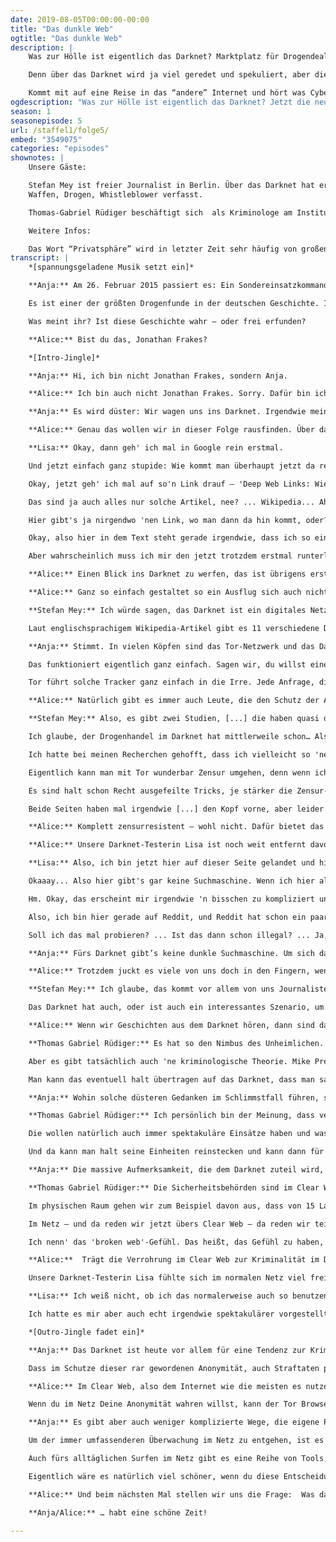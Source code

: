 ```yaml
---
date: 2019-08-05T00:00:00-00:00
title: "Das dunkle Web"
ogtitle: "Das dunkle Web"
description: |
    Was zur Hölle ist eigentlich das Darknet? Marktplatz für Drogendealer und Waffenhändler? Kleinod für Whistleblower? Letzter Zufluchtsort für echte Anonymität? Und wie geht das eigentlich, also wie kommt man da rein?

    Denn über das Darknet wird ja viel geredet und spekuliert, aber die wenigsten haben sich selbst schon mal dort umgesehen. Was da wirklich abgeht, weiß fast niemand.

    Kommt mit auf eine Reise in das “andere” Internet und hört was Cyber-Kriminologe Thomas Gabriel Rüdiger und Autor Stefan Mey über das digitale Dilemma zwischen der dunklen Welt der Kriminalität und dem Ort der Hoffnung für Whistleblower.
ogdescription: "Was zur Hölle ist eigentlich das Darknet? Jetzt die neueste Folge #awebpodcast von @Firefox_DE anhören!"
season: 1
seasonepisode: 5
url: /staffel1/folge5/
embed: "3549075"
categories: "episodes"
shownotes: |
    Unsere Gäste:

    Stefan Mey ist freier Journalist in Berlin. Über das Darknet hat er bisher für mehr als ein Dutzend Medien geschrieben und natürlich das sehr lesenswerte Buch: Darknet
    Waffen, Drogen, Whistleblower verfasst.

    Thomas-Gabriel Rüdiger beschäftigt sich  als Kriminologe am Institut für Polizeiwissenschaft mit Cyberkriminologie. Seine Mission ist ganz klar: Kinder im Internet schützen. Dafür hat er auch mit Toyah Diebel in ihrem Podcast “Toyah aber billig” die Sicherheit von Kindern online erörtert.

    Weitere Infos:

    Das Wort “Privatsphäre” wird in letzter Zeit sehr häufig von großen Tech-Unternehmen verwendet. Doch was bedeutet Privatsphäre für diese Unternehmen? Für das eine bedeutet es, dass deine Daten auf deinem Gerät bleiben. Für das andere, dass du entscheiden kannst, wer aus deinem sozialen Netzwerk die Dinge sehen kann, die du so postest. Und für ein weiteres bedeutet es, dass es da irgendwo eine kleine Einstellung gibt, die du aktivieren kannst. All diese Unternehmen wollen natürlich eines: Sie wollen vertrauenswürdig wirken.  Deshalb möchten wir hier einmal ganz ausdrücklich erklären, was wir meinen, wenn wir [das Wort Privatsphäre](https://blog.mozilla.org/firefox/de/firefox-versprechen-fuer-deine-persoenlichen-daten/) verwenden.
transcript: |
    *[spannungsgeladene Musik setzt ein]*

    **Anja:** Am 26. Februar 2015 passiert es: Ein Sondereinsatzkommando der Polizei stürmt eine Wohnung in Leipzig. Ziel der Aktion: Der gerade mal 20-jährige Sohn des Hauses. Er wird festgenommen; Laptop und Festplatten werden beschlagnahmt. Aber die Beamten müssen nicht erst auf die Auswertung der Daten warten, um zu wissen, dass sie einen großen Fang gemacht haben: Im Jugendzimmer des 20-Jährigen stellen sie 48.000 Euro in Bargeld sicher – und rund 320 Kilo Drogen.

    Es ist einer der größten Drogenfunde in der deutschen Geschichte. In seinem Jugendzimmer, direkt unter der Nase seiner Mutter, hat der 20-Jährige einen florierenden Drogen-Versand aufgebaut – und Millionen verdient, ehe er geschnappt wurde.

    Was meint ihr? Ist diese Geschichte wahr – oder frei erfunden?

    **Alice:** Bist du das, Jonathan Frakes?

    *[Intro-Jingle]*

    **Anja:** Hi, ich bin nicht Jonathan Frakes, sondern Anja.

    **Alice:** Ich bin auch nicht Jonathan Frakes. Sorry. Dafür bin ich Alice. Und ihr hört aweb, den Podcast von Firefox. Hier beschäftigen wir uns mit den Themen, die das Internet bewegen. Denn: Das Internet, das ist nicht nur online. Es ist ein Teil unserer Alltagswelt geworden, mit allen Vor- und Nachteilen. Eine Grenze zwischen online und offline? Gibt's nicht mehr! Deswegen finden wir es ganz besonders wichtig, auf dem Laufenden zu sein. Zu wissen, was im Netz passiert, damit wir online wie offline die richtigen Entscheidungen treffen können.

    **Anja:** Es wird düster: Wir wagen uns ins Darknet. Irgendwie meint ja jeder zu wissen, was das Darknet eigentlich ist: Das ist da, wo die ganzen Cyber-Kriminellen wohnen. Dass diese Idee sich in den Köpfen von Leuten breit macht, ist eigentlich auch kein Wunder. Sogar im „Tatort“ holen die bösen Jungs sich Waffen, Drogen und Co. mittlerweile ganz easy aus dem Darknet. Und die kleine Geschichte, die ihr eben gehört habt? Das ist die wahre Geschichte hinter der Netflix-Serie „How to Sell Drugs Online (Fast)“. Ja, den Drogenbaron im Kinderzimmer, den gab's wirklich. Und damit ist das Darknet ja wohl endgültig überführt als Hort der Kriminalität! Oder?

    **Alice:** Genau das wollen wir in dieser Folge rausfinden. Über das Darknet wird ja viel geredet und spekuliert, aber die wenigsten haben sich selbst schon mal dort umgesehen. Was da wirklich abgeht, weiß fast niemand. Das galt bis vor kurzem auch für Lisa. Die ist Studentin und Fan der Serie "How To sell Drugs Online (Fast)". Im Darknet war sie selbst aber noch nie unterwegs. Also haben wir Lisa gezwungen, äh, gebeten, sich mal an ihren Laptop zu setzen und zu schauen, ob sie den Weg ins dunkle Netz findet.

    **Lisa:** Okay, dann geh' ich mal in Google rein erstmal.

    Und jetzt einfach ganz stupide: Wie kommt man überhaupt jetzt da rein? ... Ah, okay. 'So greifen Sie auf das Dark Web zu'.

    Okay, jetzt geh' ich mal auf so'n Link drauf – 'Deep Web Links: Wie man ins Dark Web reinkommt'. Deep Web? Ist das das gleiche? Ist das so ähnlich?

    Das sind ja auch alles nur solche Artikel, nee? ... Wikipedia... Ah, warte, 'sign in'? ...

    Hier gibt's ja nirgendwo 'nen Link, wo man dann da hin kommt, oder? ... Ach so, muss man sich da zuerst was runterladen?

    Okay, also hier in dem Text steht gerade irgendwie, dass ich so einen komischen Tor Web Browser brauche. Aber es ist irgendwie auch alles wieder voll kompliziert und... nee, eigentlich will ich das nicht machen.

    Aber wahrscheinlich muss ich mir den jetzt trotzdem erstmal runterladen, um überhaupt in die Nähe dieses Dark Web zu kommen. Dann mach' ich das jetzt mal. Hoffentlich klappt das.

    **Alice:** Einen Blick ins Darknet zu werfen, das ist übrigens erstmal total legal. Da ist nichts Verbotenes dran. Man sollte sich aber schon darüber im Klaren sein, dass dunkle Ecken auch immer dunkle Gestalten anziehen können. Das gilt leider online genauso wie offline. Ein Ausflug ins Darknet ist also schon was anderes als ein harmloser Spaziergang – da wollen wir hier nichts beschönigen.

    **Alice:** Ganz so einfach gestaltet so ein Ausflug sich auch nicht, wie Lisa bei ihrem Selbstversuch festgestellt hat. Warum gibt’s da eigentlich keine App für, wird sich jetzt der ein oder andere fragen. Es gibt doch echt für alles 'ne App, oder? Diese und ähnliche Frage kann Stefan Mey beantworten. Er ist Journalist und Autor des Buches, „Darknet: Waffen, Drogen, Whistleblower“. Wir haben mit ihm über seine Recherchen gesprochen und gefragt, wie er das Darknet erklären würde.

    **Stefan Mey:** Ich würde sagen, das Darknet ist ein digitales Netz, das sich vom sonstigen großen Internet abschirmt mit technischen Mitteln, und es geht darum, für alle Beteiligten Anonymität herzustellen – für die Nutzer und auch für die Anbieter von Inhalten.

    Laut englischsprachigem Wikipedia-Artikel gibt es 11 verschiedene Darknet-Technologien. Aber wie immer in der digitalen Welt setzt sich ein Anbieter durch, und das ist das Darknet auf Basis von Tor. Das ist eigentlich gerade das Darknet, was immer gemeint ist, wenn über dieses dunkle Netz geredet wird.

    **Anja:** Stimmt. In vielen Köpfen sind das Tor-Netzwerk und das Darknet längst untrennbar miteinander verbunden. Und irgendwie ist das ja auch richtig: Der Tor Browser basiert auf Firefox und ist sowas wie der Schlüssel zum Darknet geworden. Mit Tor lässt sich das Netz unerkannt bereisen.

    Das funktioniert eigentlich ganz einfach. Sagen wir, du willst eine Website besuchen. Wenn du nun die Web-Adresse in deinen Browser eingibst, stellt der eine direkte Anfrage an die gewünschte Seite. Diese Anfrage ist für Dritte sicht- und nachvollziehbar. So können sie deine Bewegungen im Netz verfolgen. Wir nennen das Tracking. Wenn du diesen Podcast schon länger hörst, hast du den Begriff ja jetzt schon öfter gehört.

    Tor führt solche Tracker ganz einfach in die Irre. Jede Anfrage, die du über den Tor-Browser stellst, geht über drei Ecken und wird dort jeweils neu verpackt, so dass für Außenstehende am Ende nicht mehr nachvollziehbar ist, wer du überhaupt bist und wo du hin willst.

    **Alice:** Natürlich gibt es immer auch Leute, die den Schutz der Anonymität ausnutzen. Das ist im Darknet nicht anders als sonstwo. Aber ist es wirklich ein Hort von Kriminellen und Spinnern? Stefan Mey hat nachgeforscht.

    **Stefan Mey:** Also, es gibt zwei Studien, [...] die haben quasi das Darknet gecrawlt und die Darknet-Seiten automatisiert ausgewertet, und sie sind beide zu dem Schluss gekommen: Ungefähr die Hälfte der Sachen ist illegal, die andere Hälfte ist nicht illegal.

    Ich glaube, der Drogenhandel im Darknet hat mittlerweile schon… Also, das ist noch immer winzig im Vergleich zum Offline-Drogenhandel, aber der hat schon 'ne starke Dynamik entwickelt. Das mit Kinderpornografie, ich fürchte, ist auch relativ groß, weil das sozusagen ein Ort ist, wo sich die Leute sammeln, wo die ihre Foren haben und Bilder tauschen können. Und diese politische Nutzung, das ist noch sehr in den Kinderschuhen. Es gibt halt Postfächer im Darknet von ganz großen Medien – New York Times, Washington Post, Süddeutsche, Guardian – aber wer ist denn schon Whistleblower? Das ist 'n ganz kleiner Anteil.

    Ich hatte bei meinen Recherchen gehofft, dass ich vielleicht so 'ne riesige Landschaft von oppositionellen Blogs aus Diktaturen im Darknet finde. Das hab' ich nicht gefunden. Der Tor-Browser wird durchaus zur Umgehung von Zensur benutzt, wobei das leider an Grenzen stößt.

    Eigentlich kann man mit Tor wunderbar Zensur umgehen, denn wenn ich über die drei Ecken gehe, weiß mein Internet-Anbieter nicht, was ich eigentlich mache, und kann das auch nicht blockieren.

    Es sind halt schon Recht ausgefeilte Tricks, je stärker die Zensur-Bemühungen sind.

    Beide Seiten haben mal irgendwie [...] den Kopf vorne, aber leider ist das Darknet noch nicht komplett zensurresistent.

    **Alice:** Komplett zensurresistent – wohl nicht. Dafür bietet das Darknet aber Whistleblowern – also, Menschen mit sensiblen Informationen – eine Möglichkeit, ihr Wissen anonym mit Journalisten zu teilen. Wie Stefan Mey schon sagte, nutzen heute viele große Medienhäuser die Webplattform SecureDrop, um solchen Quellen einen garantiert sicheren, anonymen Kontaktpunkt zu bieten. Sicherlich flattert nicht jeden Tag Riesen-Stories in diese digitalen Postfächer – dafür ist das, was reinkommt, oft hochbrisant. Whistleblower gehen ein hohes persönliches Risiko ein, wenn sie geheime Informationen weitergeben und öffentlich machen. Die Kommunikation übers Darknet trägt dazu bei, dieses Risiko zu minimieren.

    **Alice:** Unsere Darknet-Testerin Lisa ist noch weit entfernt davon, solche Plattformen zu entdecken. Den Tor Browser hat sie sich jetzt widerwillig installiert – aber der Weg ins Darknet bleibt steinig.

    **Lisa:** Also, ich bin jetzt hier auf dieser Seite gelandet und hier steht: 'Welcome to Tor Browser! You are now free to browse the internet anonymously'.

    Okaaay... Also hier gibt's gar keine Suchmaschine. Wenn ich hier also irgendwo anonym hin will, muss ich im Darknet erstmal die Adresse von vorher kennen, wo ich überhaupt hin will. Und hier steht auch noch irgendwie, dass man bei jeder Adresse erstmal die Quelle checken muss, weil das sonst auch fake sein könnte, was irgendwie komisch ist.

    Hm. Okay, das erscheint mir irgendwie 'n bisschen zu kompliziert und umständlich. Aber wahrscheinlich muss das auch so sein, hm? [...] Es ist auf jeden Fall mega vertrauenswürdig. Nicht.

    Also, ich bin hier gerade auf Reddit, und Reddit hat schon ein paar, ich sag' mal, spannende Angebote. Hier kann man angeblich Falschgeld bestellen, oder auch falsche Papiere, oder natürlich auch Drogen. Hier ist sogar 'n Screenshot. Voll praktisch eigentlich. Das sieht wie Amazon aus.

    Soll ich das mal probieren? ... Ist das dann schon illegal? ... Ja, nee, ich glaub', ich lass das lieber.

    **Anja:** Fürs Darknet gibt’s keine dunkle Suchmaschine. Um sich da zurecht zu finden, muss man schon wissen, wo man hin will. Aber im sogenannten Clear Web existieren inzwischen auch zahlreiche Linklisten, die auf verschiedene Seiten im Darknet verweisen. Auf genau so eine Linkliste ist Lisa auch gestoßen. Tatsächlich wird hier auch oft auf kriminelle Angebote verlinkt. Aber ist das fake oder ernst gemeint? Von außen ist das schwer zu beurteile, und im Schlimmstfall kann schon der Versuch es rauszufinden strafbar sein.

    **Alice:** Trotzdem juckt es viele von uns doch in den Fingern, wenn wir über so einen Link stolpern. Warum eigentlich? Was fasziniert uns so an der dunklen Seite des Netzes? Wie hat das Darknet es geschafft, sich innerhalb weniger Jahren einen festen Platz in unseren Köpfen und unserer Popkultur zu erobern? Stefan Mey hat da eine Idee:**

    **Stefan Mey:** Ich glaube, das kommt vor allem von uns Journalisten. Das Darknet hat halt verschiedene Aspekte, und einer davon ist Cyber Crime. Das ist auch der Aspekt, den die Medien am Darknet quasi feiern. Und sobald mal irgendwo was passiert, 'n Drogenhändler erwischt wird oder 'n Markplatz gesprengt wird, wo Drogen gehandelt wurden, dann sind die Medien voll davon. Die anderen Aspekte, die werden so'n bisschen ausgeblendet.

    Das Darknet hat auch, oder ist auch ein interessantes Szenario, um sich vor Überwachung zu schützen. Das funktioniert aber sehr viel weniger für 'ne Schlagzeile oder 'nen Scoop als so 'ne Story über den 17-jährigen Dealer aus Leipzig, der in Eigenregie kiloweise Drogen verkauft hat.

    **Alice:** Wenn wir Geschichten aus dem Darknet hören, dann sind das fast immer große Geschichten. Es geht um spektakuläre Kriminalfälle, riesige Geldsummen, aufwendige Ermittlungen. Fast jede dieser Geschichten hätte das Potential zur Hit-Serie. Diesen Trend beobachtet der Cyberkriminologe Thomas Gabriel Rüdiger schon seit einiger Zeit. Er glaubt: Es ist der Reiz des Verbotenen, der das Darknet überhaupt erst so interessant macht.

    **Thomas Gabriel Rüdiger:** Es hat so den Nimbus des Unheimlichen.

    Aber es gibt tatsächlich auch 'ne kriminologische Theorie. Mike Presdee hat die mal gesagt. Die find' ich immer recht spannend und die kann man da übertragen. Das ist der Carnival of Crime. Der hat im Prinzip grob gesagt, dass die Menschen immer einen Ort brauchen, wo sie vielleicht ihren düsteren Legenden oder düsteren Gedanken nachgehen können.

    Man kann das eventuell halt übertragen auf das Darknet, dass man sagt, pass' auf, das Darknet ist so ein Raum, wo die Leute denken: Na ja, was ich sonst im Clear Web und so nicht darf, das darf ich vielleicht da. Das sind meine düsteren Gedanken, die kann ich dort ausleben.

    **Anja:** Wohin solche düsteren Gedanken im Schlimmstfall führen, sieht Thomas Gabriel Rüdiger oft genug in seiner Arbeit. Tatsächlich kann er die Befürchtungen von Stefan Mey bestätigen: Neben Drogen und Waffen ist auch Kinderpornografie im Darknet vermehrt zu finden. Rüdiger meint sogar: Wenn es einen Ort im Internet gibt, wo man noch zufällig auf Kinderpornografie stoßen kann – dann ist es das Darknet. Dennoch sagt Thomas Gabriel Rüdiger auch: Das Ausmaß des Problems wird häufig übertrieben.

    **Thomas Gabriel Rüdiger:** Ich persönlich bin der Meinung, dass vermutlich die Polizeidichte oder die Dichte der Sicherheitsbehörden nirgendwo im Netz höher ist als im Darknet.

    Die wollen natürlich auch immer spektakuläre Einsätze haben und was Krasses, wollen auch Erfolg haben. Diese spektakulären Einsätze und Erfolge sind natürlich im Darknet durchaus vorhanden, weil du hast auf einen verhältnismäßig kleinen Punkt konzentriert schwere Kriminalitätsformen.

    Und da kann man halt seine Einheiten reinstecken und kann dann für Presseartikel auch mit relativ großen Erfolgsgeschichten kommen.

    **Anja:** Die massive Aufmerksamkeit, die dem Darknet zuteil wird, ist für Thomas Gabriel Rüdiger verständlich, aber zumindest teilweise deplatziert. Er ist überzeugt: Der Kern des Problems ist im Clear Web zu suchen, das wir alle tagtäglich benutzen.

    **Thomas Gabriel Rüdiger:** Die Sicherheitsbehörden sind im Clear Web aus meiner Sicht viel seltener vertreten als halt im Darknet. Man kann sich das so vorstellen, als wenn wir den gesamten Straßenverkehr in Deutschland nehmen, und da sieht man dann eigentlich so gut wie nie Sicherheitsbehörden. Die sind dann nur an den kleinen Ecken, was weiß ich, nur da, wo Drogenparks sind, aber auf der Straße, wo Leute miteinander in Interaktion treten, wo Kinder auf Erwachsene treffen, wo die ganzen Regularien funktionieren, da sind die nicht. Und das halte ich für ein großes Problem.

    Im physischen Raum gehen wir zum Beispiel davon aus, dass von 15 Ladendiebstählen einer zur Anzeige kommt. Das ist ein hohes sogenanntes Dunkelfeld.

    Im Netz – und da reden wir jetzt übers Clear Web – da reden wir teilweise nach unterschiedlichen Studien von solchen Dunkelfeldern von 300 bis 500 zu 1. Und das ist ein großes Thema. Dass nämlich die Wahrscheinlichkeit im Clear Web eine Strafanzeige zu bekommen so viel geringer ist als im Darknet, das führt zu einem Gefühl der Rechtsfreiheit. Und das führt wozu? Dass viele in Kommentaren oder in Postings und so Straftaten begehen – Beleidigung, Volksverhetzung, sexuelle Belästigung und Co.

    Ich nenn' das 'broken web'-Gefühl. Das heißt, das Gefühl zu haben, ja guck' mal, viele Leute können hier posten, was sie wollen und beleidigen und Dick Pics senden […] oder nach Kindern suchen – da passiert ja gar nichts. Und das führt zu seiner Senkung der Hemmschwelle und das führt zu einem generellen Gefühl der Rechtsfreiheit im Internet.

    **Alice:**  Trägt die Verrohrung im Clear Web zur Kriminalität im Darknet bei? Möglich. Fest steht laut den Experten: Die Hälfte von dem, was im Darknet angeboten wird, ist illegal. Das ist schon eine Menge. Darunter sind sicher diverse Fakes, aber eben auch schwere Verbrechen. Das bedeutet nicht, dass wir als Netzbürgerinnen und Netzbürger Angst vor dem Darknet an sich haben müssen – wohl aber, dass wir wachsam sein sollten, wenn wir uns dort bewegen.

    Unsere Darknet-Testerin Lisa fühlte sich im normalen Netz viel freier als im Darknet, wo jeder Schritt mit Aufwand und Bedenken verbunden war. Wie hat ihr der Ausflug gefallen?

    **Lisa:** Ich weiß nicht, ob ich das normalerweise auch so benutzen würde. Ich versteh' irgendwie den Sinn davon gerade nicht. [...] Also, wenn jetzt keiner das hier nachvollziehen kann, was ich gerade mache – cool. Aber so wichtig ist mir das jetzt ehrlich gesagt auch nicht.

    Ich hatte es mir aber auch echt irgendwie spektakulärer vorgestellt. Es war ein netter Ausflug, aber mehr auch irgendwie nicht.

    *[Outro-Jingle fadet ein]*

    **Anja:** Das Darknet ist heute vor allem für eine Tendenz zur Kriminalität bekannt – nicht zu Unrecht, bestätigen die Experten. Tatsächlich stoßen wir hier sogar auf schwerste Formen von Kriminalität. Das Darknet wurde aber nicht geschaffen, um solchen Straftaten Vorschub zu leisten. Die Anonymität des Darknet kann Menschen helfen, sich aus Unterdrückung zu befreien. Und auch für Menschen, die nicht unter autoritären Regimen leiden, kann Anonymität durchaus reizvoll sein. Schließlich leben wir in einer Zeit, wo man ständig aus kapitalistischen Interessen überwacht und nachverfolgt wird.

    Dass im Schutze dieser rar gewordenen Anonymität, auch Straftaten passieren, ist richtig schlimm. Umso wichtiger also, dass Sicherheitsbehörden alles daran setzen, das zu unterbinden. Dass im Darknet Straftaten passieren, heißt aber nicht, dass es da nichts anderes gibt, oder dass sonst nichts möglich ist. Wie so vieles im Leben, hat auch Anonymität verschiedene Aspekte. Unser Recht auf Privatsphäre ist einer von diesen Aspekten den wir auf keinen Fall opfern oder auch nur einschränken sollten.

    **Alice:** Im Clear Web, also dem Internet wie die meisten es nutzen, wird es immer schwieriger, die eigene Privatsphäre zu wahren und anonym zu bleiben. Die Unternehmen werden immer neugieriger und das Tracking immer umfangreicher.

    Wenn du im Netz Deine Anonymität wahren willst, kann der Tor Browser durchaus eine Option sein. Es kann allerdings Probleme geben, wenn du dich zum Beispiel bei sozialen Netzwerken oder Suchmaschinen anmelden willst. Die checken nämlich, von wo aus du dich anmeldest, und können schnell wechselnde Ortsangaben als verdächtig einstufen.

    **Anja:** Es gibt aber auch weniger komplizierte Wege, die eigene Privatsphäre zu wahren – und das auch außerhalb des Darknet.

    Um der immer umfassenderen Überwachung im Netz zu entgehen, ist es zuallererst sinnvoll, nicht lauter Produkte aus einer Hand zu benutzen. Sonst verschaffst du den herstellenden Unternehmen nämlich einen 360°-Blick auf dich und dein Leben. Besser ist es, individuell zu entscheiden, was du wirklich brauchst und willst. Und: Immer die Augen offen halten nach Alternativen zu den üblichen Verdächtigen!

    Auch fürs alltäglichen Surfen im Netz gibt es eine Reihe von Tools, um die eigene Privatsphäre zu schützen. Dazu gehört zum Beispiel das Surfen im Privaten Modus. Beim Beenden der Sitzung löscht Firefox dann Passwörter, Cookies und andere verräterische Daten. Seit kurzem ist auch standardmäßig die Enhanced Tracking Protection aktiviert. Heißt: Tracker von verschiedenen Firmen werden automatisch blockiert. So schützt Firefox deine Bewegungen im Netz vor allzu neugierigen Blicken. Wer dich tracken darf und wer nicht, kannst du in den Einstellungen mit wenigen Klicks selbst entscheiden.

    Eigentlich wäre es natürlich viel schöner, wenn du diese Entscheidungen gar nicht treffen müsstest; wenn mehr Unternehmen deine Privatsphäre einfach respektieren würden. Wie das aussehen kann, siehst Du zum Beispiel an den Privatsphäre- Versprechen von Firefox. Alle relevanten Links gibt's natürlich wie üblich in den Show Notes.

    **Alice:** Und beim nächsten Mal stellen wir uns die Frage:  Was darf eigentlich im Internet passieren? Was darf wo gesagt und gepostet werden, und was nicht? Und wer entde. Da sprechen wir über Content Moderation. Wir fragen uns also: Was darf wo im Netz stehen – und was nicht? Wer entscheidet das eigentlich, und auf welcher Grundlage? Wenn wir gut sind, finden wir das alles in der nächsten Folge raus. Da geht nämlich um das Thema Content Moderation. Wir beschäftigen uns mit den Menschen, die Inhalte im Internet moderieren, mit denen, die davon profitieren, und auch mit solchen, die darunter leiden. Bis dahin…

    **Anja/Alice:** … habt eine schöne Zeit!

---
```

